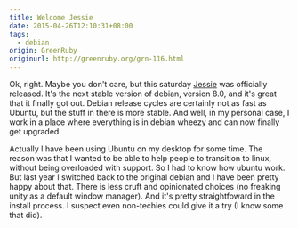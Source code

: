 ```yaml
---
title: Welcome Jessie
date: 2015-04-26T12:10:31+08:00
tags:
  - debian
origin: GreenRuby
originurl: http://greenruby.org/grn-116.html
---
```

Ok, right. Maybe you don't care, but this saturday [Jessie][jessie] was
officially released. It's the next stable version of debian, version 8.0, and
it's great that it finally got out. Debian release cycles are certainly not as
fast as Ubuntu, but the stuff in there is more stable. And well, in my
personal case, I work in a place where everything is in debian wheezy and can
now finally get upgraded.

Actually I have been using Ubuntu on my desktop for some time. The reason was
that I wanted to be able to help people to transition to linux, without being
overloaded with support. So I had to know how ubuntu work. But last year I
switched back to the original debian and I have been pretty happy about that.
There is less cruft and opinionated choices (no freaking unity as a default
window manager). And it's pretty straightfoward in the install process. I
suspect even non-techies could give it a try (I know some that did).

[jessie]: https://www.debian.org/releases/jessie 
